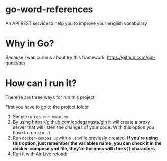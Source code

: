 # go-word-references
An API REST service to help you to improve your english vocabulary

# Why in Go?
Because I was curious about try this framework: https://github.com/gin-gonic/gin

# How can i run it?
There're are three ways for run this project:

First you have to go to the project folder

1. Simple run `go run main.go`
2. By using https://github.com/codegangsta/gin it will create a proxy server that will listen the changes of your code. With this option you have to run `gin -i`
3. Run `docker-compos up`with a `.env`file previusly created.  **If you're using this option, just remember the variables name, you can check it in the docker-compose.yml file, they're the ones with the `${}` characters**
4. Run it with Air Live reload: 
